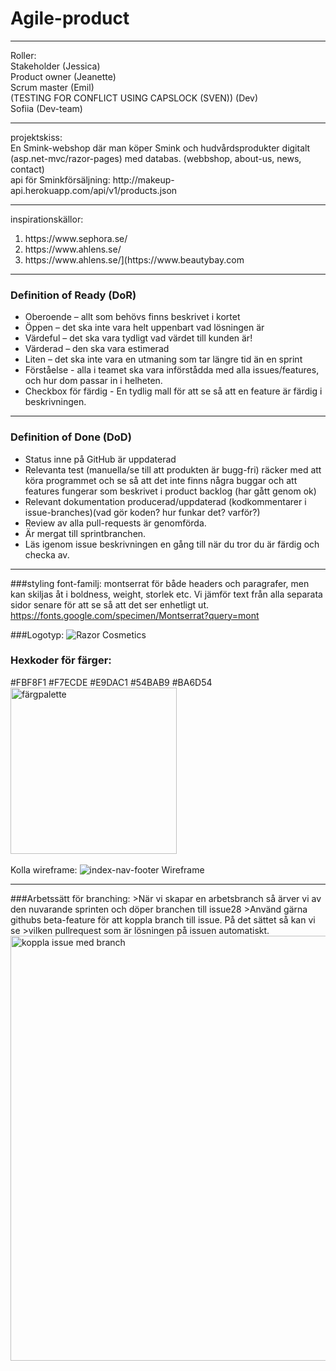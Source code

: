# Agile-product
<hr>
Roller: <br>
Stakeholder (Jessica)
<br>
Product owner (Jeanette)
<br>
Scrum master (Emil)
<br>
(TESTING FOR CONFLICT USING CAPSLOCK (SVEN)) (Dev)
<br>
Sofiia (Dev-team)

<hr>
projektskiss:
<br>
En Smink-webshop där man köper Smink och hudvårdsprodukter digitalt (asp.net-mvc/razor-pages) med databas. (webbshop, about-us, news, contact)
<br>
api för Sminkförsäljning: http://makeup-api.herokuapp.com/api/v1/products.json

<hr>
inspirationskällor:
<br>
<ol>
<li>
  https://www.sephora.se/
  </li>
  <li>
    https://www.ahlens.se/
  </li>
   <li>
   https://www.ahlens.se/](https://www.beautybay.com
  </li>
  </ol>
  <hr>
  
  <h3>Definition of Ready (DoR)</h3>
  <ul>
  <li>
    Oberoende – allt som behövs finns beskrivet i kortet
  </li>
  <li>
    Öppen – det ska inte vara helt uppenbart vad lösningen är
  </li>
  <li>
    Värdeful – det ska vara tydligt vad värdet till kunden är!
  </li>
  <li>
    Värderad – den ska vara estimerad 
  </li>
  <li>
    Liten – det ska inte vara en utmaning som tar längre tid än en sprint
  </li>
  <li>
    Förståelse - alla i teamet ska vara införstådda med alla issues/features, och hur dom passar in i helheten.
  </li>
  <li>
    Checkbox för färdig - En tydlig mall för att se så att en feature är färdig i beskrivningen.
  </li>

  </ul>
  
  
  <hr>
  
  <h3>Definition of Done (DoD)</h3>
  <ul>
  <li>
   Status inne på GitHub är uppdaterad
  </li>
  <li>
   Relevanta test (manuella/se till att produkten är bugg-fri) räcker med att köra programmet och se så att det inte finns några buggar och att features fungerar som beskrivet i product backlog (har gått genom ok)
  </li>
  <li>
   Relevant dokumentation producerad/uppdaterad (kodkommentarer i issue-branches)(vad gör koden? hur funkar det? varför?)  
  </li>
  <li>
   Review av alla pull-requests är genomförda.
  </li>
  <li>
   Är mergat till sprintbranchen.
  </li>
  <li>
   Läs igenom issue beskrivningen en gång till när du tror du är färdig och checka av.
  </li>

  </ul>
  <hr>
  
  ###styling 
  font-familj: montserrat
  för både headers och paragrafer, men kan skiljas åt i boldness, weight, storlek etc.
  Vi jämför text från alla separata sidor senare för att se så att det ser enhetligt ut.
  https://fonts.google.com/specimen/Montserrat?query=mont
 <br>
 
  ###Logotyp: 
  ![Razor Cosmetics](https://user-images.githubusercontent.com/86913330/170215535-5b5b8680-f405-405e-a1e1-08e035328de2.png)
  <br>
 ### Hexkoder för färger: 
#FBF8F1 #F7ECDE #E9DAC1 #54BAB9 #BA6D54
<img width="266" alt="färgpalette" src="https://user-images.githubusercontent.com/86913330/170219134-d0433861-b2c8-4095-88a5-460d921f3db4.png">
<br><br>
Kolla wireframe:
![index-nav-footer Wireframe](https://user-images.githubusercontent.com/86913330/170216530-e53afde9-04d1-4471-b51b-ce7ff570acd5.png)

<hr>
###Arbetssätt för branching:
>När vi skapar en arbetsbranch så ärver vi av den nuvarande sprinten och döper branchen till issue28
>Använd gärna githubs beta-feature för att koppla branch till issue. På det sättet så kan vi se
>vilken pullrequest som är lösningen på issuen automatiskt.
<img width="680" alt="koppla issue med branch" src="https://user-images.githubusercontent.com/86913330/170217769-faf8bb0e-86c4-440e-8975-d3b0c015bfe6.png">
